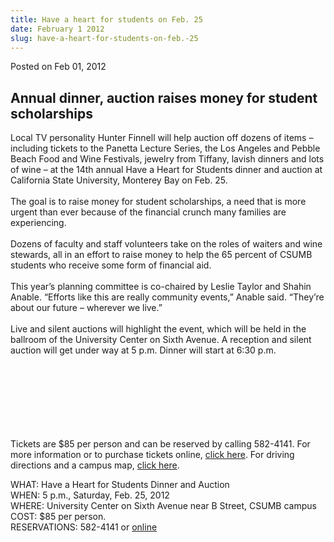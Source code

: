 ```yaml
---
title: Have a heart for students on Feb. 25
date: February 1 2012
slug: have-a-heart-for-students-on-feb.-25
---
```


 



<span class="date">Posted on Feb 01, 2012    </span>
<h2>Annual dinner, auction raises money&#xA0;for student
scholarships</h2>
<p>Local TV personality Hunter Finnell will help auction off dozens
of items &#x2013; including tickets to the Panetta Lecture Series, the Los
Angeles and Pebble Beach Food and Wine Festivals, jewelry from
Tiffany, lavish dinners and lots of wine &#x2013; at the 14th annual Have
a Heart for Students dinner and auction at California State
University, Monterey Bay on Feb. 25.<br>
<br>
The goal is to raise money for student scholarships, a need that is
more urgent than ever because of the financial crunch many families
are experiencing.<br>
<br>
Dozens of faculty and staff volunteers take on the roles of waiters
and wine stewards, all in an effort to raise money to help the 65
percent of CSUMB students who receive some form of financial
aid.<br>
<br>
This year&#x2019;s planning committee is co-chaired by Leslie Taylor and
Shahin Anable. &#x201C;Efforts like this are really community events,&#x201D;
Anable said. &#x201C;They&#x2019;re about our future &#x2013; wherever we live.&#x201D;<br>
<br>
Live and silent auctions will highlight the event, which will be
held in the ballroom of the University Center on Sixth Avenue. A
reception and silent auction will get under way at 5 p.m. Dinner
will start at 6:30 p.m.</br></br></br></br></br></br></br></br></p>
<p>Tickets are $85 per person and can be reserved by calling
582-4141. For more information or to purchase tickets online,
<a href="https://csumb.edu/heart" rel="nofollow">click here</a>. For
driving directions and a campus map, <a href="https://csumb.edu/map" rel="nofollow">click here</a>.</p>
<p>WHAT: Have a Heart for Students Dinner and Auction<br>
WHEN: 5 p.m., Saturday, Feb. 25, 2012<br>
WHERE: University Center on Sixth Avenue near B Street, CSUMB
campus<br>
COST: $85 per person.<br>
RESERVATIONS: 582-4141 or <a href="https://csumb.edu/heart" rel="nofollow">online</a><br>
&#xA0;</br></br></br></br></br></p>





```
